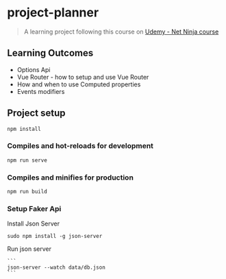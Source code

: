 # project-planner

> A learning project following this course on [Udemy - Net Ninja course ](https://www.udemy.com/share/101XhyAEUaeF1SRnQF/)

## Learning Outcomes
- Options Api
- Vue Router - how to setup and use Vue Router
- How and when to use Computed properties
- Events modifiers

## Project setup

```
npm install
```

### Compiles and hot-reloads for development

```
npm run serve
```

### Compiles and minifies for production

```
npm run build
```

### Setup Faker Api

Install Json Server

   ```
   sudo npm install -g json-server
   ```

Run json server

    ```
    json-server --watch data/db.json
    ```


